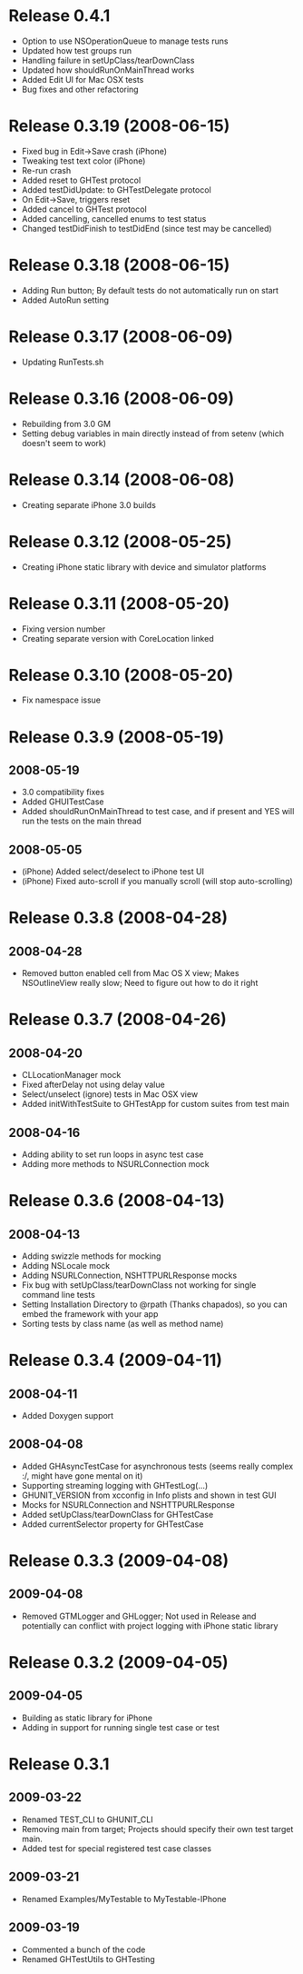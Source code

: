 # Release 0.4.1
- Option to use NSOperationQueue to manage tests runs
- Updated how test groups run
- Handling failure in setUpClass/tearDownClass
- Updated how shouldRunOnMainThread works
- Added Edit UI for Mac OSX tests
- Bug fixes and other refactoring

# Release 0.3.19 (2008-06-15)
- Fixed bug in Edit->Save crash (iPhone)
- Tweaking test text color (iPhone)
- Re-run crash
- Added reset to GHTest protocol
- Added testDidUpdate: to GHTestDelegate protocol
- On Edit->Save, triggers reset
- Added cancel to GHTest protocol
- Added cancelling, cancelled enums to test status
- Changed testDidFinish to testDidEnd (since test may be cancelled)

# Release 0.3.18 (2008-06-15)
- Adding Run button; By default tests do not automatically run on start
- Added AutoRun setting

# Release 0.3.17 (2008-06-09)
- Updating RunTests.sh

# Release 0.3.16 (2008-06-09)
- Rebuilding from 3.0 GM
- Setting debug variables in main directly instead of from setenv (which doesn't seem to work)

# Release 0.3.14 (2008-06-08)
- Creating separate iPhone 3.0 builds

# Release 0.3.12 (2008-05-25)
- Creating iPhone static library with device and simulator platforms

# Release 0.3.11 (2008-05-20)
- Fixing version number
- Creating separate version with CoreLocation linked

# Release 0.3.10 (2008-05-20)
- Fix namespace issue

# Release 0.3.9 (2008-05-19)

## 2008-05-19
- 3.0 compatibility fixes
- Added GHUITestCase
- Added shouldRunOnMainThread to test case, and if present and YES will run the tests on the main thread

## 2008-05-05
- (iPhone) Added select/deselect to iPhone test UI
- (iPhone) Fixed auto-scroll if you manually scroll (will stop auto-scrolling)

# Release 0.3.8 (2008-04-28)

## 2008-04-28
- Removed button enabled cell from Mac OS X view; Makes NSOutlineView really slow; Need to figure out how to do it right

# Release 0.3.7 (2008-04-26)

## 2008-04-20
- CLLocationManager mock
- Fixed afterDelay not using delay value
- Select/unselect (ignore) tests in Mac OSX view
- Added initWithTestSuite to GHTestApp for custom suites from test main

## 2008-04-16
- Adding ability to set run loops in async test case
- Adding more methods to NSURLConnection mock

# Release 0.3.6 (2008-04-13)

## 2008-04-13
- Adding swizzle methods for mocking
- Adding NSLocale mock
- Adding NSURLConnection, NSHTTPURLResponse mocks
- Fix bug with setUpClass/tearDownClass not working for single command line tests
- Setting Installation Directory to @rpath (Thanks chapados), so you can embed the framework with your app
- Sorting tests by class name (as well as method name)

# Release 0.3.4 (2009-04-11)

## 2008-04-11
- Added Doxygen support

## 2008-04-08
- Added GHAsyncTestCase for asynchronous tests (seems really complex :/, might have gone mental on it)
- Supporting streaming logging with GHTestLog(...)
- GHUNIT_VERSION from xcconfig in Info plists and shown in test GUI
- Mocks for NSURLConnection and NSHTTPURLResponse
- Added setUpClass/tearDownClass for GHTestCase
- Added currentSelector property for GHTestCase

# Release 0.3.3 (2009-04-08)

## 2009-04-08
- Removed GTMLogger and GHLogger; Not used in Release and potentially can 
  conflict with project logging with iPhone static library

# Release 0.3.2 (2009-04-05)

## 2009-04-05
- Building as static library for iPhone
- Adding in support for running single test case or test

# Release 0.3.1

## 2009-03-22
- Renamed TEST_CLI to GHUNIT_CLI
- Removing main from target; Projects should specify their own test target main.
- Added test for special registered test case classes

## 2009-03-21
- Renamed Examples/MyTestable to MyTestable-IPhone

## 2009-03-19
- Commented a bunch of the code
- Renamed GHTestUtils to GHTesting


